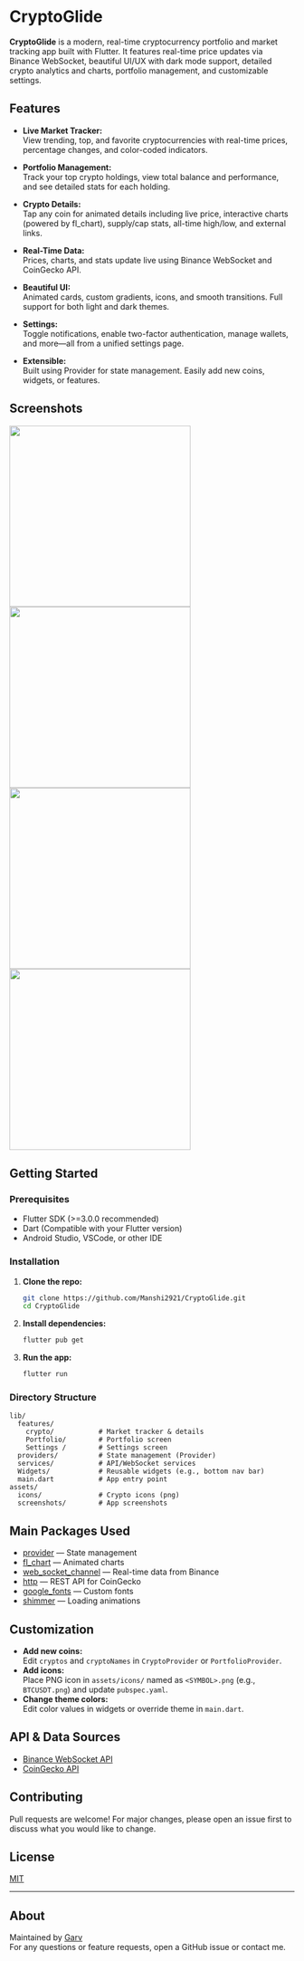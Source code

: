 # CryptoGlide

**CryptoGlide** is a modern, real-time cryptocurrency portfolio and market tracking app built with Flutter. It features real-time price updates via Binance WebSocket, beautiful UI/UX with dark mode support, detailed crypto analytics and charts, portfolio management, and customizable settings.

## Features

- **Live Market Tracker:**  
  View trending, top, and favorite cryptocurrencies with real-time prices, percentage changes, and color-coded indicators.

- **Portfolio Management:**  
  Track your top crypto holdings, view total balance and performance, and see detailed stats for each holding.

- **Crypto Details:**  
  Tap any coin for animated details including live price, interactive charts (powered by fl_chart), supply/cap stats, all-time high/low, and external links.

- **Real-Time Data:**  
  Prices, charts, and stats update live using Binance WebSocket and CoinGecko API.

- **Beautiful UI:**  
  Animated cards, custom gradients, icons, and smooth transitions. Full support for both light and dark themes.

- **Settings:**  
  Toggle notifications, enable two-factor authentication, manage wallets, and more—all from a unified settings page.

- **Extensible:**  
  Built using Provider for state management. Easily add new coins, widgets, or features.

## Screenshots

<img src="assets/screenshots/market_dark.png" width="320"/>
<img src="assets/screenshots/portfolio_light.png" width="320"/>
<img src="assets/screenshots/details_chart.png" width="320"/>
<img src="assets/screenshots/settings.png" width="320"/>

## Getting Started

### Prerequisites

- Flutter SDK (>=3.0.0 recommended)
- Dart (Compatible with your Flutter version)
- Android Studio, VSCode, or other IDE

### Installation

1. **Clone the repo:**
   ```bash
   git clone https://github.com/Manshi2921/CryptoGlide.git
   cd CryptoGlide
   ```

2. **Install dependencies:**
   ```bash
   flutter pub get
   ```

3. **Run the app:**
   ```bash
   flutter run
   ```

### Directory Structure

```
lib/
  features/
    crypto/           # Market tracker & details
    Portfolio/        # Portfolio screen
    Settings /        # Settings screen
  providers/          # State management (Provider)
  services/           # API/WebSocket services
  Widgets/            # Reusable widgets (e.g., bottom nav bar)
  main.dart           # App entry point
assets/
  icons/              # Crypto icons (png)
  screenshots/        # App screenshots
```

## Main Packages Used

- [provider](https://pub.dev/packages/provider) — State management
- [fl_chart](https://pub.dev/packages/fl_chart) — Animated charts
- [web_socket_channel](https://pub.dev/packages/web_socket_channel) — Real-time data from Binance
- [http](https://pub.dev/packages/http) — REST API for CoinGecko
- [google_fonts](https://pub.dev/packages/google_fonts) — Custom fonts
- [shimmer](https://pub.dev/packages/shimmer) — Loading animations

## Customization

- **Add new coins:**  
  Edit `cryptos` and `cryptoNames` in `CryptoProvider` or `PortfolioProvider`.
- **Add icons:**  
  Place PNG icon in `assets/icons/` named as `<SYMBOL>.png` (e.g., `BTCUSDT.png`) and update `pubspec.yaml`.
- **Change theme colors:**  
  Edit color values in widgets or override theme in `main.dart`.

## API & Data Sources

- [Binance WebSocket API](https://binance-docs.github.io/apidocs/spot/en/#websocket-market-streams)
- [CoinGecko API](https://www.coingecko.com/en/api/documentation)

## Contributing

Pull requests are welcome! For major changes, please open an issue first to discuss what you would like to change.

## License

[MIT](LICENSE)

---

## About

Maintained by [Garv](https://github.com/garvsharmxa)  
For any questions or feature requests, open a GitHub issue or contact me.
